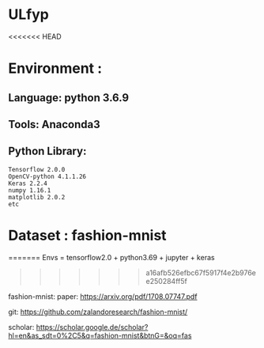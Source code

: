 # ULfyp

<<<<<<< HEAD
# Environment :

## Language: python 3.6.9

## Tools: Anaconda3

## Python Library:
    Tensorflow 2.0.0
    OpenCV-python 4.1.1.26
    Keras 2.2.4
    numpy 1.16.1
    matplotlib 2.0.2
    etc



# Dataset : fashion-mnist
=======
Envs = tensorflow2.0 + python3.69 + jupyter + keras
>>>>>>> a16afb526efbc67f5917f4e2b976ee250284ff5f

fashion-mnist: paper: https://arxiv.org/pdf/1708.07747.pdf

git: https://github.com/zalandoresearch/fashion-mnist/

scholar: https://scholar.google.de/scholar?hl=en&as_sdt=0%2C5&q=fashion-mnist&btnG=&oq=fas
